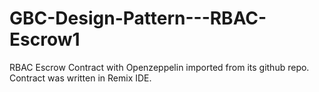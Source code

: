 # GBC-Design-Pattern---RBAC-Escrow1
RBAC Escrow Contract with Openzeppelin imported from its github repo.
Contract was written in Remix IDE.
